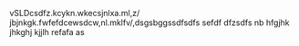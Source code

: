 vSLDcsdfz.kcykn.wkecsjnlxa.ml,z/ jbjnkgk.fwfefdcewsdcw,nl.mklfv/,dsgsbggssdfsdfs
sefdf
dfzsdfs
nb
hfgjhk
jhkghj
kjjlh
refafa
as
